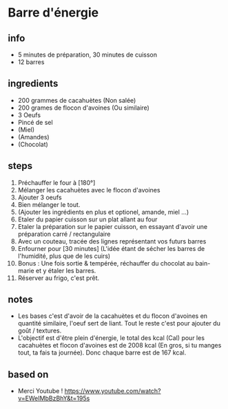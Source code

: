 # Barre d'énergie

## info  
* 5 minutes de préparation, 30  minutes de cuisson
* 12 barres

## ingredients
* 200 grammes de cacahuètes (Non salée)
* 200 grames de flocon d'avoines (Ou similaire)
* 3 Oeufs
* Pincé de sel
* (Miel)
* (Amandes)
* (Chocolat)

## steps  
1. Préchauffer le four à [180°]
1. Mélanger les cacahuètes avec le flocon d'avoines
2. Ajouter 3 oeufs
3. Bien mélanger le tout.
4. (Ajouter les ingrédients en plus et optionel, amande, miel ...)
6. Etaler du papier cuisson sur un plat allant au four
7. Etaler la préparation sur le papier cuisson, en essayant d'avoir une préparation carré / rectangulaire
8. Avec un couteau, tracée des lignes représentant vos futurs barres
9. Enfourner pour [30 minutes] (L'idée étant de sécher les barres de l'humidité, plus que de les cuirs)
10. Bonus : Une fois sortie & tempérée, réchauffer du chocolat au bain-marie et y étaler les barres.
11. Réserver au frigo, c'est prêt.

## notes  
* Les bases c'est d'avoir de la cacahuètes et du flocon d'avoines en quantité similaire, l'oeuf sert de liant. Tout le reste c'est pour ajouter du goût / textures.
* L'objectif est d'être plein d'énergie, le total des kcal (Cal) pour les cacahuètes et flocon d'avoines est de 2008 kcal (En gros, si tu manges tout, ta fais ta journée). Donc chaque barre est de 167 kcal. 

## based on  
* Merci Youtube ! https://www.youtube.com/watch?v=EWeIMbBzBhY&t=195s